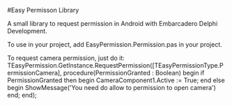 #Easy Permisson Library

A small library to request permission in Android with Embarcadero Delphi Development.

To use in your project, add EasyPermission.Permission.pas in your project.

To request camera permission, just do it:
      TEasyPermission.GetInstance.RequestPermission([TEasyPermissionType.PermissionCamera],
                                                 procedure(PermissionGranted : Boolean)
                                                 begin
                                                   if PermissionGranted then
                                                   begin
                                                     CameraComponent1.Active := True;
                                                   end
                                                   else
                                                   begin
                                                     ShowMessage('You need do allow to permission to open camera')
                                                   end;
                                                 end);